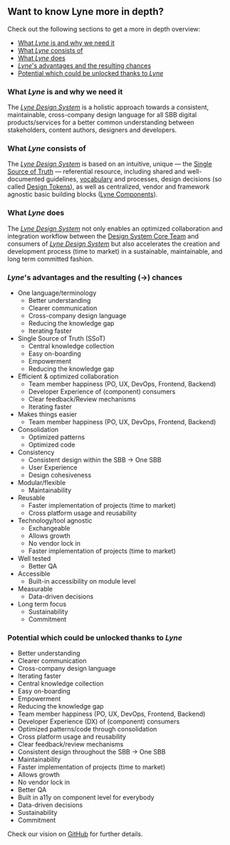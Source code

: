 ## Want to know Lyne more in depth?

Check out the following sections to get a more in depth overview:

- [What *Lyne* is and why we need it](#what-lyne-is-and-why-we-need-it)
- [What *Lyne* consists of](#what-lyne-consists-of)
- [What *Lyne* does](#what-lyne-does)
- [*Lyne*'s advantages and the resulting chances](#lynes-advantages-and-the-resulting--chances)
- [Potential which could be unlocked thanks to *Lyne*](#potential-which-could-be-unlocked-thanks-to-lyne)

### What *Lyne* is and why we need it
The *[Lyne Design System](./02-vocabulary.mdx#lyne)* is a holistic approach towards a consistent, maintainable, cross-company design language for all SBB digital products/services for a better common understanding between stakeholders, content authors, designers and developers.

### What *Lyne* consists of
The *[Lyne Design System](./02-vocabulary.mdx#lyne)* is based on an intuitive, unique — the [Single Source of Truth](./02-vocabulary.mdx#ingle-source-of-truth) — referential resource, including shared and well-documented guidelines, [vocabulary](./02-vocabulary.mdx) and processes, design decisions (so called [Design Tokens](./02-vocabulary.mdx#design-token)), as well as centralized, vendor and framework agnostic basic building blocks ([Lyne Components](./02-vocabulary.mdx#lyne-components)).

### What *Lyne* does
The *[Lyne Design System](./02-vocabulary.mdx#lyne)* not only enables an optimized collaboration and integration workflow between the [Design System Core Team](./02-vocabulary.mdx#design-system-core-team) and consumers of *[Lyne Design System](./02-vocabulary.mdx#lyne)* but also accelerates the creation and development process (time to market) in a sustainable, maintainable, and long term committed fashion.

### *Lyne*'s advantages and the resulting (→) chances
- One language/terminology
    - Better understanding
    - Clearer communication
    - Cross-company design language
    - Reducing the knowledge gap
    - Iterating faster
- Single Source of Truth (SSoT)
    - Central knowledge collection
    - Easy on-boarding
    - Empowerment
    - Reducing the knowledge gap
- Efficient & optimized collaboration
    - Team member happiness (PO, UX, DevOps, Frontend, Backend)
    - Developer Experience of (component) consumers
    - Clear feedback/Review mechanisms
    - Iterating faster
- Makes things easier
    - Team member happiness (PO, UX, DevOps, Frontend, Backend)
- Consolidation
    - Optimized patterns
    - Optimized code
- Consistency
    - Consistent design within the SBB → One SBB
    - User Experience
    - Design cohesiveness
- Modular/flexible
    - Maintainability
- Reusable
    - Faster implementation of projects (time to market)
    - Cross platform usage and reusability
- Technology/tool agnostic
    - Exchangeable
    - Allows growth
    - No vendor lock in
    - Faster implementation of projects (time to market)
- Well tested
    - Better QA
- Accessible
    - Built-in accessibility on module level
- Measurable
    - Data-driven decisions
- Long term focus
    - Sustainability
    - Commitment

### Potential which could be unlocked thanks to *Lyne*
- Better understanding
- Clearer communication
- Cross-company design language
- Iterating faster
- Central knowledge collection
- Easy on-boarding
- Empowerment
- Reducing the knowledge gap
- Team member happiness (PO, UX, DevOps, Frontend, Backend)
- Developer Experience (DX) of (component) consumers
- Optimized patterns/code through consolidation
- Cross platform usage and reusability
- Clear feedback/review mechanisms
- Consistent design throughout the SBB → One SBB
- Maintainability
- Faster implementation of projects (time to market)
- Allows growth
- No vendor lock in
- Better QA
- Built in a11y on component level for everybody
- Data-driven decisions
- Sustainability
- Commitment

Check our vision on [GitHub](https://github.com/lyne-design-system/lyne/blob/master/docs/VISION.md) for further details.
